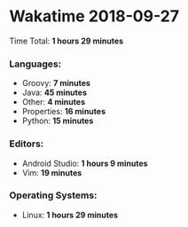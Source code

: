 # Wakatime 2018-09-27

Time Total: **1 hours 29 minutes**

### Languages:
- Groovy: **7 minutes** 
- Java: **45 minutes** 
- Other: **4 minutes** 
- Properties: **16 minutes** 
- Python: **15 minutes** 

### Editors:
- Android Studio: **1 hours 9 minutes** 
- Vim: **19 minutes** 

### Operating Systems:
- Linux: **1 hours 29 minutes** 

